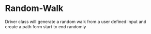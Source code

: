# Random-Walk
Driver class will generate a random walk from a user defined input and create a path form start to end randomly
